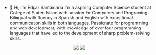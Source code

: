 - 👋 Hi, I’m Edgar Santamaria
 I'm a aspiring Computer Science student at College of Staten Island with passion for Computers and Programing. 
 Bilingual with fluency in Spanish and English with exceptional communication skills in both languages. 
 Passionate for programming and web development, with knowledge of over four programming languages that have led to 
 the development of sharp problem-solving skills.

<p align="center">
  <img src ="https://github-readme-stats.vercel.app/api?username=edgarsantamaria&show_icons=true&count_private=true&theme=outrun&hide_border=true&hide=issues,contribs&bg_color=00000000"> <img src ="https://github-readme-stats.vercel.app/api/top-langs/?username=edgarsantamaria&layout=compact&hide_border=true&theme=outrun&bg_color=00000000&langs_count=6&hide=c%23,shaderlab">

</p>
